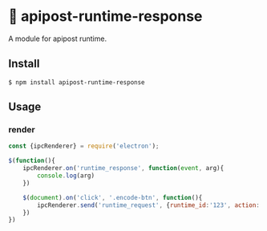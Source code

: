# 🚀 apipost-runtime-response
A module for apipost runtime.
## Install

```
$ npm install apipost-runtime-response
```

##  Usage
### render
```javascript
const {ipcRenderer} = require('electron');

$(function(){
    ipcRenderer.on('runtime_response', function(event, arg){
        console.log(arg)
    })

    $(document).on('click', '.encode-btn', function(){
        ipcRenderer.send('runtime_request', {runtime_id:'123', action:'runner', chunk:_data});
    })
})
```
